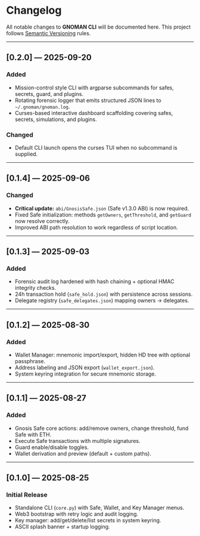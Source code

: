 # Changelog

All notable changes to **GNOMAN CLI** will be documented here.
This project follows [Semantic Versioning](https://semver.org/) rules.

---

## [0.2.0] — 2025-09-20

### Added

* Mission-control style CLI with argparse subcommands for safes, secrets, guard, and plugins.
* Rotating forensic logger that emits structured JSON lines to `~/.gnoman/gnoman.log`.
* Curses-based interactive dashboard scaffolding covering safes, secrets, simulations, and plugins.

### Changed

* Default CLI launch opens the curses TUI when no subcommand is supplied.

---

## \[0.1.4] — 2025-09-06

### Changed

* **Critical update:** `abi/GnosisSafe.json` (Safe v1.3.0 ABI) is now required.
* Fixed Safe initialization: methods `getOwners`, `getThreshold`, and `getGuard` now resolve correctly.
* Improved ABI path resolution to work regardless of script location.

---

## \[0.1.3] — 2025-09-03

### Added

* Forensic audit log hardened with hash chaining + optional HMAC integrity checks.
* 24h transaction hold (`safe_hold.json`) with persistence across sessions.
* Delegate registry (`safe_delegates.json`) mapping owners → delegates.

---

## \[0.1.2] — 2025-08-30

### Added

* Wallet Manager: mnemonic import/export, hidden HD tree with optional passphrase.
* Address labeling and JSON export (`wallet_export.json`).
* System keyring integration for secure mnemonic storage.

---

## \[0.1.1] — 2025-08-27

### Added

* Gnosis Safe core actions: add/remove owners, change threshold, fund Safe with ETH.
* Execute Safe transactions with multiple signatures.
* Guard enable/disable toggles.
* Wallet derivation and preview (default + custom paths).

---

## \[0.1.0] — 2025-08-25

### Initial Release

* Standalone CLI (`core.py`) with Safe, Wallet, and Key Manager menus.
* Web3 bootstrap with retry logic and audit logging.
* Key manager: add/get/delete/list secrets in system keyring.
* ASCII splash banner + startup logging.
